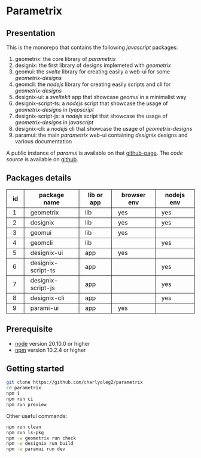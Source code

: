 Parametrix
==========


Presentation
------------

This is the monorepo that contains the following *javascript* packages:

1. geometrix: the core library of *parametrix*
2. designix: the first library of designs implemeted with *geometrix*
3. geomui: the *svelte* library for creating easily a web-ui for some *geometrix-designs*
4. geomcli: the *nodejs* library for creating easily scripts and cli for *geometrix-designs*
5. designix-ui: a *sveltekit* app that showcase *geomui* in a minimalist way
6. designix-script-ts: a *nodejs* script that showcase the usage of *geometrix-designs* in *tyepscript*
7. designix-script-js: a *nodejs* script that showcase the usage of *geometrix-designs* in *javascript*
8. designix-cli: a *nodejs* cli that showcase the usage of *geometrix-designs*
9. paramui: the main *parametrix* web-ui containing *designix* designs and various documentation

A public instance of *paramui* is available on that [github-page](https://charlyoleg2.github.io/parametrix/).
The *code source* is available on [github](https://github.com/charlyoleg2/parametrix).


Packages details
----------------

<style>
	table {
		border-collapse: collapse;
	}
	th, td {
		border: 1px solid;
		padding-left: 1rem;
		padding-right: 1rem;
	}
</style>

| id | package name        | lib or app | browser env | nodejs env |
|----|---------------------|------------|-------------|------------|
| 1  | geometrix           | lib        | yes         | yes        |
| 2  | designix            | lib        | yes         | yes        |
| 3  | geomui              | lib        | yes         |            |
| 4  | geomcli             | lib        |             | yes        |
| 5  | designix-ui         | app        | yes         |            |
| 6  | designix-script-ts  | app        |             | yes        |
| 7  | designix-script-js  | app        |             | yes        |
| 8  | designix-cli        | app        |             | yes        |
| 9  | parami-ui           | app        | yes         |            |


Prerequisite
------------

- [node](https://nodejs.org) version 20.10.0 or higher
- [npm](https://docs.npmjs.com/cli/v7/commands/npm) version 10.2.4 or higher


Getting started
---------------

```bash
git clone https://github.com/charlyoleg2/parametrix
cd parametrix
npm i
npm run ci
npm run preview
```

Other useful commands:
```bash
npm run clean
npm run ls-pkg
npm -w geometrix run check
npm -w designix run build
npm -w paramui run dev
```


